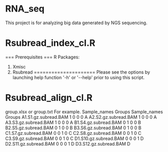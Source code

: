 # RNA_seq
This project is for analyzing big data generated by NGS sequencing. 

# Rsubread_index_cl.R

=== Prerequisites ===
R Packages:
1. Xmisc
2. Rsubread
=====================
Please see the options by launching help function '-h' or '--help' prior to using this script. 

# Rsubread_align_cl.R
group.xlsx or group.txt
For example.
    Sample_names	      Groups
Sample_names	Groups
A1.S1.gz.subread.BAM             1            0            0            0	A
A2.S2.gz.subread.BAM             1            0            0            0	A
A3.S3.gz.subread.BAM             1            0            0            0	A
B1.S4.gz.subread.BAM             0            1            0            0	B
B2.S5.gz.subread.BAM             0            1            0            0	B
B3.S6.gz.subread.BAM             0            1            0            0	B
C1.S7.gz.subread.BAM             0            0            1            0	C
C2.S8.gz.subread.BAM             0            0            1            0	C
C3.S9.gz.subread.BAM             0            0            1            0	C
D1.S10.gz.subread.BAM            0            0            0            1	D
D2.S11.gz.subread.BAM            0            0            0            1	D
D3.S12.gz.subread.BAM	D
